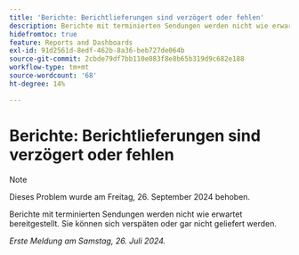 ```yaml
---
title: 'Berichte: Berichtlieferungen sind verzögert oder fehlen'
description: Berichte mit terminierten Sendungen werden nicht wie erwartet bereitgestellt. Sie können sich verspäten oder gar nicht geliefert werden.
hidefromtoc: true
feature: Reports and Dashboards
exl-id: 91d2561d-8edf-462b-8a36-beb727de064b
source-git-commit: 2cbde79df7bb110e083f8e8b65b319d9c682e188
workflow-type: tm+mt
source-wordcount: '68'
ht-degree: 14%

---
```


# Berichte: Berichtlieferungen sind verzögert oder fehlen

>[!NOTE]
>
>Dieses Problem wurde am Freitag, 26. September 2024 behoben.

Berichte mit terminierten Sendungen werden nicht wie erwartet bereitgestellt. Sie können sich verspäten oder gar nicht geliefert werden.

_Erste Meldung am Samstag, 26. Juli 2024._

